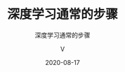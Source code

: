 ---
layout:     post
title:      深度学习通常的步骤
subtitle:   深度学习通常的步骤
date:       2020-08-17
author:     V
header-img: img/post-bg-coffee.jpeg
catalog: true
tags:
    - 深度学习
---